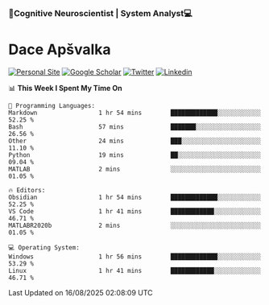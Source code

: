 ### 🧠Cognitive Neuroscientist | System Analyst💻
# Dace Apšvalka

[![Personal Site](https://img.shields.io/badge/website-teal?style=for-the-badge&logo=About.me&logoColor=white)](https://dcdace.net/)
[![Google Scholar](https://img.shields.io/badge/Scholar-yellow?style=for-the-badge&logo=googlescholar&logoColor=ffffff)](https://scholar.google.com/citations?hl=en&user=W8q0HBkAAAAJ&view_op=list_works&sortby=pubdate)
[![Twitter](https://img.shields.io/badge/Twitter-1DA1F2?logo=twitter&logoColor=white&style=for-the-badge)](https://twitter.com/dcdace)
[![Linkedin](https://img.shields.io/badge/linkedin-0077B5?logo=linkedin&logoColor=white&style=for-the-badge)](https://www.linkedin.com/in/dace-apsvalka/)

<!--
[![Dace's wakatime stats](https://github-readme-stats.vercel.app/api/wakatime?username=dcdace&theme=react&layout=compact&custom_title=Coding+past+7+days&v=2)](https://github.com/dcdace/dcdace)


[![github](https://img.shields.io/github/followers/dcdace?logo=github&style=plastic)](https://github.com/dcdace?tab=followers "GitHub followers")
[![wakatime](https://wakatime.com/badge/user/6e7556d3-b1db-4eef-a7e8-9bad735fc27e.svg?style=plastic?v=2)](https://wakatime.com/@6e7556d3-b1db-4eef-a7e8-9bad735fc27e "Total time coded since Feb 28 2022")

[![twitter](https://img.shields.io/twitter/follow/dcdace?label=followers&logo=twitter&color=%23007ec6&style=plastic)](https://twitter.com/dcdace "Twitter followers")

[![Dace's languages](https://github-readme-stats-one-nu-13.vercel.app/api/top-langs/?username=dcdace&langs_count=10&theme=nord&layout=compact)](https://github.com/anuraghazra/github-readme-stats) 
[![Dace's GitHub stats](https://github-readme-stats-one-nu-13.vercel.app/api?username=dcdace&theme=dracula&hide=prs,issues&count_private=true&show_icons=true&hide_rank=true&include_all_commits=true&hide_title=false&custom_title=GitHub+Stats)](https://github.com/anuraghazra/github-readme-stats)
-->

<!--START_SECTION:waka-->
📊 **This Week I Spent My Time On** 

```text
💬 Programming Languages: 
Markdown                 1 hr 54 mins        █████████████░░░░░░░░░░░░   52.25 % 
Bash                     57 mins             ███████░░░░░░░░░░░░░░░░░░   26.56 % 
Other                    24 mins             ███░░░░░░░░░░░░░░░░░░░░░░   11.10 % 
Python                   19 mins             ██░░░░░░░░░░░░░░░░░░░░░░░   09.04 % 
MATLAB                   2 mins              ░░░░░░░░░░░░░░░░░░░░░░░░░   01.05 % 

🔥 Editors: 
Obsidian                 1 hr 54 mins        █████████████░░░░░░░░░░░░   52.25 % 
VS Code                  1 hr 41 mins        ████████████░░░░░░░░░░░░░   46.71 % 
MATLABR2020b             2 mins              ░░░░░░░░░░░░░░░░░░░░░░░░░   01.05 % 

💻 Operating System: 
Windows                  1 hr 56 mins        █████████████░░░░░░░░░░░░   53.29 % 
Linux                    1 hr 41 mins        ████████████░░░░░░░░░░░░░   46.71 % 
```


 Last Updated on 16/08/2025 02:08:09 UTC
<!--END_SECTION:waka-->


